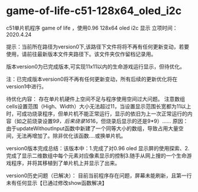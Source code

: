 # game-of-life-c51-128x64_oled_i2c

c51单片机程序 game of life ，使用0.96 128x64 oled i2c 显示
立项时间：2020.4.24

提示：当前所在路径为version0下,该路径下文件将将不再有任何更新变动，若要使用，请前往最新版本文件夹路径下。该文件夹仅作留档记录用。

版本version0为已完成版本,可实现11x11以内的生命游戏运行显示，但待优化。

注：已完成版本version0将不再有任何更新变动，所有后续的更新优化将在version1中进行。

待优化内容：
存在单片机硬件上空间不足与程序使用空间过大问题。
注意数组cells设置范围（High、Width）大小无法超过11，当设置显示范围长宽都为11以上时，可成功烧录程序，但单片机不能正常运行，显示的依旧为上一次正常运行的内容（如之前烧录设置9*9，后来烧录16*16，但烧录后显示的还是9*9）......
原因：由于updateWithoutInput函数中新建了一个同等大小的数组，导致占用大量空间，无法再增加了。除非优化该函数....或换单片机。

version0版本完成总结：该版本中：1.完成了对0.96 oled 显示屏的使用探索、2. 完成了显示二维数组中每个元素对应像素显示的控制3.随手从网上搜的一个生命游戏程序，并将其移植到了单片机上并显示了出来。



version0历史问题（已解决）：
目前当前程序存在问题，屏幕未能刷新，且第一行未有任何显示【已通过修改show函数解决】

